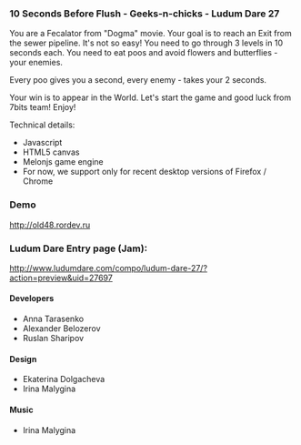 ### 10 Seconds Before Flush - Geeks-n-chicks - Ludum Dare 27

You are a Fecalator from "Dogma" movie. Your goal is to reach an Exit from the sewer pipeline. It's not so easy! You need to go through 3 levels in 10 seconds each. You need to eat poos and avoid flowers and butterflies - your enemies. 

Every poo gives you a second, every enemy - takes your 2 seconds. 

Your win is to appear in the World. Let's start the game and good luck from 7bits team! Enjoy! 

Technical details: 
* Javascript
* HTML5 canvas
* Melonjs game engine 
* For now, we support only for recent desktop versions of Firefox / Chrome


### Demo
http://old48.rordev.ru

### Ludum Dare Entry page (Jam):
http://www.ludumdare.com/compo/ludum-dare-27/?action=preview&uid=27697


#### Developers
* Anna Tarasenko
* Alexander Belozerov
* Ruslan Sharipov

#### Design
* Ekaterina Dolgacheva
* Irina Malygina

#### Music
* Irina Malygina
